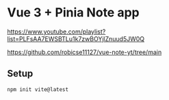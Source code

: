 # Vue 3 + Pinia Note app
https://www.youtube.com/playlist?list=PLFsAA7EWSBTLu1k7zwBOYjlZnuud5JW0Q

https://github.com/robicse11127/vue-note-yt/tree/main

## Setup
```sh
npm init vite@latest


```